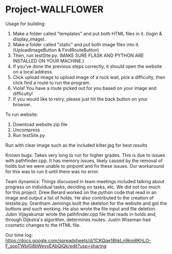 # Project-WALLFLOWER

Usage for building:
1. Make a folder called "templates" and put both HTML files in it. (login & display_image).
2. Make a folder called "static" and put both image files into it. (UploadImageButton & FindRouteButton)
3. Then, run testSite.py. (MAKE SURE FLASK AND PYTHON ARE INSTALLED ON YOUR MACHINE.)
4. If you've done the previous steps correctly, it should open the website on a local address.
5. Click upload image to upload image of a rock wall, pick a difficulty, then click find a route to run the program.
6. Viola! You have a route picked out for you based on your image and difficulty!
7. If you would like to retry, please just hit the back button on your browser.

To run website:
1. Download website.zip file
2. Uncompress
3. Run testSite.py

Run with clear image such as the included kilter.jpg for best results

Known bugs: 
  Takes very long to run for higher grades. This is due to issues with pathfinder.cpp. It has memory issues, likely caused by the removal of holds but we were unable to pinpoint and fix these issues.
  Our workaround for this was to run it until there was no error.

Team dynamics:
  Things discussed in team meetings included talking about progress on individual tasks, deciding on tasks, etc. We did not too much for this project. 
  Drew Berard worked on the python code that read in an image and output a list of holds. He also contributed to the creation of testsite.py.
  Grantham Jennings built the skeleton for the website and got the buttons and such working. He also wrote the file input and file deletion.
  Jubin Vijayakumar wrote the pathfinder.cpp file that reads in holds and, through Dijkstra's algorithm, determines routes.
  Justin Wiseman had cosmetic changes to the HTML file.

Our time log:
https://docs.google.com/spreadsheets/d/1CKQqe18hkLn9kmRKhLO-F_sopTWbIG8bWeyxEAbQiQk/edit?usp=sharing
